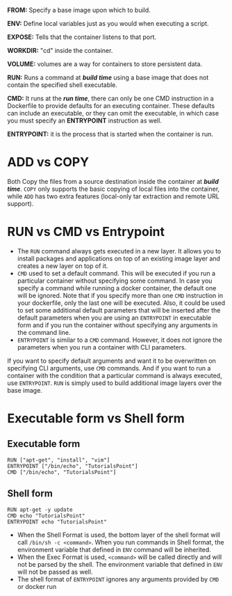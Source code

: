 **FROM:** Specify a base image upon which to build.

**ENV:** Define local variables just as you would when executing a script.

**EXPOSE:** Tells that the container listens to that port.

**WORKDIR:** "cd" inside the container.

**VOLUME:** volumes are a way for containers to store persistent data.

**RUN:** Runs a command at ***build time*** using a base image that does not contain the specified shell executable. 

**CMD:** It runs at the ***run time***, there can only be one CMD instruction in a Dockerfile to provide defaults for an executing container. These defaults can include an executable, or they can omit the executable, in which case you must specify an **ENTRYPOINT** instruction as well. 

**ENTRYPOINT:** it is the process that is started when the container is run.  


# ADD vs COPY

Both Copy the files from a source destination inside the container at ***build time***. `COPY` only supports the basic copying of local files into the container, while `ADD` has two extra features (local-only tar extraction and remote URL support). 

# RUN vs CMD vs Entrypoint

- The `RUN` command always gets executed in a new layer. It allows you to install packages and applications on top of an existing image layer and creates a new layer on top of it.
-  `CMD` used to set a default command. This will be executed if you run a particular container without specifying some command. In case you specify a command while running a docker container, the default one will be ignored. Note that if you specify more than one `CMD` instruction in your dockerfile, only the last one will be executed. Also, it could be used to set some additional default parameters that will be inserted after the default parameters when you are using an `ENTRYPOINT` in executable form and if you run the container without specifying any arguments in the command line.
- `ENTRYPOINT` is similar to a `CMD` command. However, it does not ignore the parameters when you run a container with CLI parameters. 

If you want to specify default arguments and want it to be overwritten on specifying CLI arguments, use `CMD` commands. And if you want to run a container with the condition that a particular command is always executed, use `ENTRYPOINT`. `RUN` is simply used to build additional image layers over the base image.


# Executable form vs Shell form

## Executable form
```shell
RUN ["apt-get", "install", "vim"]
ENTRYPOINT ["/bin/echo", "TutorialsPoint"]
CMD ["/bin/echo", "TutorialsPoint"]
```

## Shell form
```shell
RUN apt-get -y update
CMD echo "TutorialsPoint"
ENTRYPOINT echo "TutorialsPoint"
```


- When the Shell Format is used, the bottom layer of the shell format will call `/bin/sh -c <command>`. When you run commands in Shell format, the environment variable that defined in `ENV` command will be inherited.
- When the Exec Format is used, `<command>` will be called directly and will not be parsed by the shell. The environment variable that defined in `ENV` will not be passed as well.
- The shell format of `ENTRYPOINT` ignores any arguments provided by `CMD` or docker run
